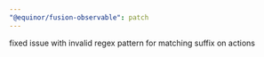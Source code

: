 ```yaml
---
"@equinor/fusion-observable": patch
---
```


fixed issue with invalid regex pattern for matching suffix on actions
